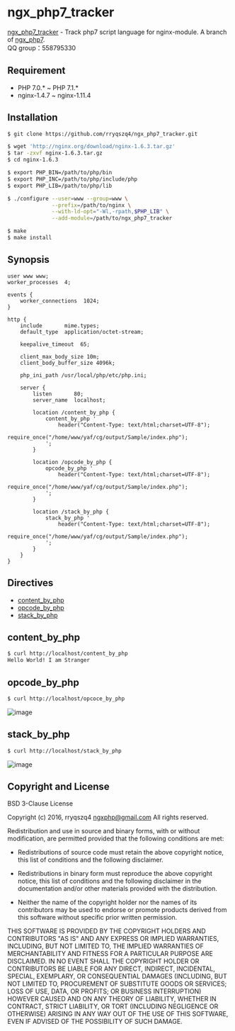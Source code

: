 ngx_php7_tracker
================

[ngx_php7_tracker](https://github.com/rryqszq4/ngx_php7_tracker) - Track php7 script language for nginx-module. A branch of [ngx_php7](https://github.com/rryqszq4/ngx_php7).  
QQ group：558795330

Requirement
-----------
- PHP 7.0.* ~ PHP 7.1.*  
- nginx-1.4.7 ~ nginx-1.11.4 

Installation
------------
```sh
$ git clone https://github.com/rryqszq4/ngx_php7_tracker.git

$ wget 'http://nginx.org/download/nginx-1.6.3.tar.gz'
$ tar -zxvf nginx-1.6.3.tar.gz
$ cd nginx-1.6.3

$ export PHP_BIN=/path/to/php/bin
$ export PHP_INC=/path/to/php/include/php
$ export PHP_LIB=/path/to/php/lib

$ ./configure --user=www --group=www \
              --prefix=/path/to/nginx \
              --with-ld-opt="-Wl,-rpath,$PHP_LIB" \
              --add-module=/path/to/ngx_php7_tracker

$ make
$ make install
```

Synopsis
--------

```nginx
user www www;
worker_processes  4;

events {
    worker_connections  1024;
}

http {
    include       mime.types;
    default_type  application/octet-stream;

    keepalive_timeout  65;
    
    client_max_body_size 10m;   
    client_body_buffer_size 4096k;

    php_ini_path /usr/local/php/etc/php.ini;

    server {
        listen       80;
        server_name  localhost;
    
        location /content_by_php {
            content_by_php '
                header("Content-Type: text/html;charset=UTF-8");
                require_once("/home/www/yaf/cg/output/Sample/index.php");
            ';
        }

        location /opcode_by_php {
            opcode_by_php '
                header("Content-Type: text/html;charset=UTF-8");
                require_once("/home/www/yaf/cg/output/Sample/index.php");
            ';
        }

        location /stack_by_php {
            stack_by_php '
                header("Content-Type: text/html;charset=UTF-8");
                require_once("/home/www/yaf/cg/output/Sample/index.php");
            ';
        }
    }
}
```

Directives
----------
* [content_by_php](#content_by_php)
* [opcode_by_php](#opcode_by_php)
* [stack_by_php](#stack_by_php)

content_by_php
--------------
```sh
$ curl http://localhost/content_by_php
Hello World! I am Stranger
```

opcode_by_php
--------------
```sh
$ curl http://localhost/opcoce_by_php
```
![image](https://github.com/rryqszq4/ngx_php7_tracker/blob/master/doc/opcode_yaf.png)

stack_by_php
--------------
```sh
$ curl http://localhost/stack_by_php
```
![image](https://github.com/rryqszq4/ngx_php7_tracker/blob/master/doc/stack_yaf.png)

Copyright and License
---------------------
BSD 3-Clause License

Copyright (c) 2016, rryqszq4 <ngxphp@gmail.com>
All rights reserved.

Redistribution and use in source and binary forms, with or without
modification, are permitted provided that the following conditions are met:

* Redistributions of source code must retain the above copyright notice, this
  list of conditions and the following disclaimer.

* Redistributions in binary form must reproduce the above copyright notice,
  this list of conditions and the following disclaimer in the documentation
  and/or other materials provided with the distribution.

* Neither the name of the copyright holder nor the names of its
  contributors may be used to endorse or promote products derived from
  this software without specific prior written permission.

THIS SOFTWARE IS PROVIDED BY THE COPYRIGHT HOLDERS AND CONTRIBUTORS "AS IS"
AND ANY EXPRESS OR IMPLIED WARRANTIES, INCLUDING, BUT NOT LIMITED TO, THE
IMPLIED WARRANTIES OF MERCHANTABILITY AND FITNESS FOR A PARTICULAR PURPOSE ARE
DISCLAIMED. IN NO EVENT SHALL THE COPYRIGHT HOLDER OR CONTRIBUTORS BE LIABLE
FOR ANY DIRECT, INDIRECT, INCIDENTAL, SPECIAL, EXEMPLARY, OR CONSEQUENTIAL
DAMAGES (INCLUDING, BUT NOT LIMITED TO, PROCUREMENT OF SUBSTITUTE GOODS OR
SERVICES; LOSS OF USE, DATA, OR PROFITS; OR BUSINESS INTERRUPTION) HOWEVER
CAUSED AND ON ANY THEORY OF LIABILITY, WHETHER IN CONTRACT, STRICT LIABILITY,
OR TORT (INCLUDING NEGLIGENCE OR OTHERWISE) ARISING IN ANY WAY OUT OF THE USE
OF THIS SOFTWARE, EVEN IF ADVISED OF THE POSSIBILITY OF SUCH DAMAGE.

